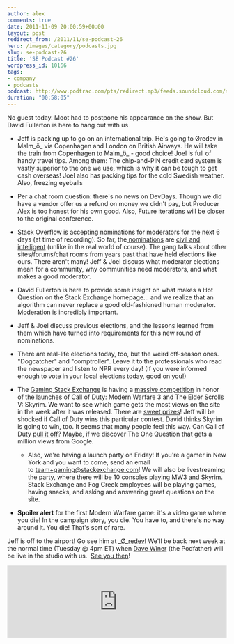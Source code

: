 ```yaml
---
author: alex
comments: true
date: 2011-11-09 20:00:59+00:00
layout: post
redirect_from: /2011/11/se-podcast-26
hero: /images/category/podcasts.jpg
slug: se-podcast-26
title: 'SE Podcast #26'
wordpress_id: 10166
tags:
- company
- podcasts
podcast: http://www.podtrac.com/pts/redirect.mp3/feeds.soundcloud.com/stream/27577920-stack-exchange-stack-exchange-podcast-26.mp3
duration: "00:58:05"
---
```


No guest today. Moot had to postpone his appearance on the show. But David Fullerton is here to hang out with us



	
  * Jeff is packing up to go on an international trip. He's going to Øredev in Malm_ö_ via Copenhagen and London on British Airways. He will take the train from Copenhagen to Malm_ö_ - good choice! Joel is full of handy travel tips. Among them: The chip-and-PIN credit card system is vastly superior to the one we use, which is why it can be tough to get cash overseas! Joel also has packing tips for the cold Swedish weather. Also, freezing eyeballs

	
  * Per a chat room question: there's no news on DevDays. Though we did have a vendor offer us a refund on money we didn't pay, but Producer Alex is too honest for his own good. Also, Future iterations will be closer to the original conference.

	
  * Stack Overflow is accepting nominations for moderators for the next 6 days (at time of recording). So far, the[ nominations](http://stackoverflow.com/election) are [civil and intelligent](https://twitter.com/#%21/Aurimas/status/133823246884798465) (unlike in the real world of course). The gang talks about other sites/forums/chat rooms from years past that have held elections like ours. There aren't many! Jeff & Joel discuss what moderator elections mean for a community, why communities need moderators, and what makes a good moderator.

	
  * David Fullerton is here to provide some insight on what makes a Hot Question on the Stack Exchange homepage... and we realize that an algorithm can never replace a good old-fashioned human moderator. Moderation is incredibly important.

	
  * Jeff & Joel discuss previous elections, and the lessons learned from them which have turned into requirements for this new round of nominations.

	
  * There are real-life elections today, too, but the weird off-season ones. "Dogcatcher" and "comptroller". Leave it to the professionals who read the newspaper and listen to NPR every day! (If you were informed enough to vote in your local elections today, good on you!)

	
  * The [Gaming Stack Exchange](http://gaming.stackexchange.com/) is having a [massive competition](http://skyrimvsmw3.com/) in honor of the launches of Call of Duty: Modern Warfare 3 and The Elder Scrolls V: Skyrim. We want to see which game gets the most views on the site in the week after it was released. There are [sweet prizes](http://skyrimvsmw3.com/prizes)! Jeff will be shocked if Call of Duty wins this particular contest. David thinks Skyrim is going to win, too. It seems that many people feel this way. Can Call of Duty [pull it off](http://blog.gaming.stackexchange.com/2011/11/does-modern-warfare-3-need-a-medic/)? Maybe, if we discover The One Question that gets a million views from Google.


	
    * Also, we're having a launch party on Friday! If you're a gamer in New York and you want to come, send an email to [team+gaming@stackexchange.com](mailto:team+gaming@stackexchange.com)! We will also be livestreaming the party, where there will be 10 consoles playing MW3 and Skyrim. Stack Exchange and Fog Creek employees will be playing games, having snacks, and asking and answering great questions on the site.


	
  * **Spoiler alert** for the first Modern Warfare game: it's a video game where you die! In the campaign story, you die. You have to, and there's no way around it. You die! That's sort of rare.


Jeff is off to the airport! Go see him at [_Ø_redev](http://oredev.org/2011)! We'll be back next week at the normal time (Tuesday @ 4pm ET) when [Dave Winer](http://dave.scripting.com/) (the Podfather) will be live in the studio with us.  [See you then](http://s.tk/livestream)!

<iframe width="100%" height="166" scrolling="no" frameborder="no" src="https://w.soundcloud.com/player/?url=https%3A//api.soundcloud.com/tracks/27577920&amp;color=ff5500&amp;auto_play=false&amp;hide_related=false&amp;show_comments=true&amp;show_user=true&amp;show_reposts=false"></iframe>
